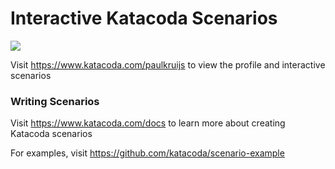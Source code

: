 # Interactive Katacoda Scenarios

[![](http://shields.katacoda.com/katacoda/paulkruijs/count.svg)](https://www.katacoda.com/paulkruijs "Get your profile on Katacoda.com")

Visit https://www.katacoda.com/paulkruijs to view the profile and interactive scenarios

### Writing Scenarios
Visit https://www.katacoda.com/docs to learn more about creating Katacoda scenarios

For examples, visit https://github.com/katacoda/scenario-example
